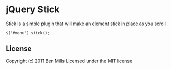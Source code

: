 # jQuery Stick

Stick is a simple plugin that will make an element stick in place as you scroll

    $('#menu').stick();

## License

Copyright (c) 2011 Ben Mills
Licensed under the MIT license

